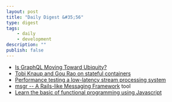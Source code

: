 ```yaml
---
layout: post
title: "Daily Digest &#35;56"
type: digest
tags: 
    - daily
    - development
description: ""
publish: false
---
```


- [Is GraphQL Moving Toward Ubiquity?](https://nordicapis.com/is-graphql-moving-toward-ubiquity/)
- [Tobi Knaup and Gou Rao on stateful containers](https://www.oreilly.com/ideas/tobi-knaup-and-gou-rao-on-stateful-containers)
- [Performance testing a low-latency stream processing system](https://blog.wallaroolabs.com/2018/03/performance-testing-a-low-latency-stream-processing-system/)
- [msgr -- A Rails-like Messaging Framework](https://github.com/jgraichen/msgr) <span class="label">tool</span>
- [Learn the basic of functional programming using Javascript](https://mostly-adequate.gitbooks.io/mostly-adequate-guide/)